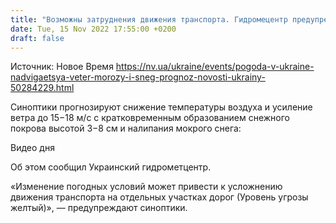 ```yaml
---
title: "Возможны затруднения движения транспорта. Гидромецентр предупредил о резком похолодании до -10° мороза"
date: Tue, 15 Nov 2022 17:55:00 +0200
draft: false
---
```

Источник: Новое Время https://nv.ua/ukraine/events/pogoda-v-ukraine-nadvigaetsya-veter-morozy-i-sneg-prognoz-novosti-ukrainy-50284229.html


Синоптики прогнозируют снижение температуры воздуха и усиление ветра до 15−18 м/с с кратковременным образованием снежного покрова высотой 3−8 см и налипания мокрого снега:

 Видео дня   

Об этом сообщил Украинский гидрометцентр.

«Изменение погодных условий может привести к усложнению движения транспорта на отдельных участках дорог (Уровень угрозы желтый)», — предупреждают синоптики.
